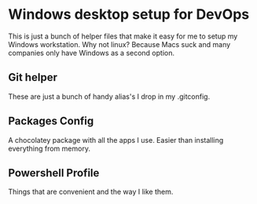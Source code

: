 # Windows desktop setup for DevOps

This is just a bunch of helper files that make it easy for me to setup my Windows workstation.  Why not linux?  Because Macs suck and many companies only have Windows as a second option.

## Git helper

These are just a bunch of handy alias's I drop in my .gitconfig.

## Packages Config

A chocolatey package with all the apps I use.  Easier than installing everything from memory.

## Powershell Profile

Things that are convenient and the way I like them.

